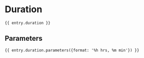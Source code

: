 # Duration

```
{{ entry.duration }}
```

## Parameters

```
{{ entry.duration.parameters({format: '%h hrs, %m min'}) }}
```